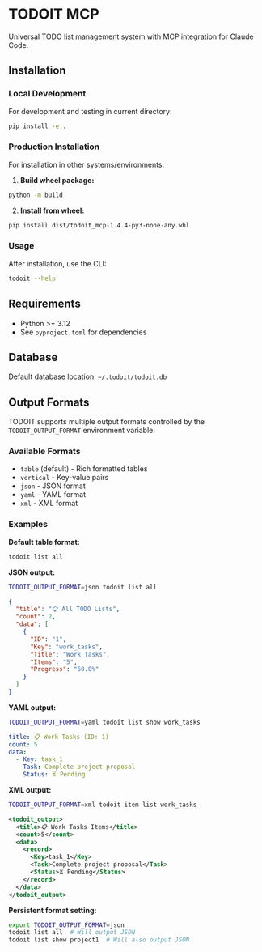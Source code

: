 # TODOIT MCP

Universal TODO list management system with MCP integration for Claude Code.

## Installation

### Local Development
For development and testing in current directory:
```bash
pip install -e .
```

### Production Installation
For installation in other systems/environments:

1. **Build wheel package:**
```bash
python -m build
```

2. **Install from wheel:**
```bash
pip install dist/todoit_mcp-1.4.4-py3-none-any.whl
```

### Usage
After installation, use the CLI:
```bash
todoit --help
```

## Requirements
- Python >= 3.12
- See `pyproject.toml` for dependencies

## Database
Default database location: `~/.todoit/todoit.db`

## Output Formats

TODOIT supports multiple output formats controlled by the `TODOIT_OUTPUT_FORMAT` environment variable:

### Available Formats
- `table` (default) - Rich formatted tables
- `vertical` - Key-value pairs  
- `json` - JSON format
- `yaml` - YAML format
- `xml` - XML format

### Examples

**Default table format:**
```bash
todoit list all
```

**JSON output:**
```bash
TODOIT_OUTPUT_FORMAT=json todoit list all
```
```json
{
  "title": "📋 All TODO Lists",
  "count": 2,
  "data": [
    {
      "ID": "1",
      "Key": "work_tasks", 
      "Title": "Work Tasks",
      "Items": "5",
      "Progress": "60.0%"
    }
  ]
}
```

**YAML output:**
```bash
TODOIT_OUTPUT_FORMAT=yaml todoit list show work_tasks
```
```yaml
title: 📋 Work Tasks (ID: 1)
count: 5
data:
  - Key: task_1
    Task: Complete project proposal
    Status: ⏳ Pending
```

**XML output:**
```bash
TODOIT_OUTPUT_FORMAT=xml todoit item list work_tasks
```
```xml
<todoit_output>
  <title>📋 Work Tasks Items</title>
  <count>5</count>
  <data>
    <record>
      <Key>task_1</Key>
      <Task>Complete project proposal</Task>
      <Status>⏳ Pending</Status>
    </record>
  </data>
</todoit_output>
```

**Persistent format setting:**
```bash
export TODOIT_OUTPUT_FORMAT=json
todoit list all  # Will output JSON
todoit list show project1  # Will also output JSON
```